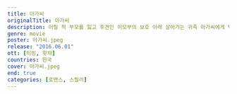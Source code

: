 ```yaml
---
title: 아가씨
originalTitle: 아가씨
description: 어릴 적 부모를 잃고 후견인 이모부의 보호 아래 살아가는 귀족 아가씨에게 백작이 추천한 새로운 하녀가 찾아온다. 이모부의 서재에서 책을 읽는 것이 일상의 전부인 아가씨는 순박해 보이는 하녀에게 조금씩 의지하기 시작한다. 하지만 하녀의 정체는 유명한 여도둑의 딸인 소매치기 고아 소녀 숙희. 막대한 재산을 상속받게 될 아가씨를 유혹하여 돈을 가로채겠다는 사기꾼 백작의 제안을 받고 아가씨가 백작을 사랑하게 만들기 위해 하녀가 된 것. 드디어 백작이 등장하고, 백작과 숙희는 자신만의 방식으로 아가씨의 마음을 흔들기 시작하는데...
genre: movie
poster: 아가씨.jpeg
release: "2016.06.01"
ott: [티빙, 왓챠]
countries: 한국
cover: 아가씨.jpeg
end: true
categories: [로맨스, 스릴러]
---
```

